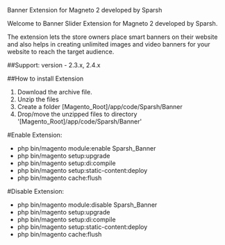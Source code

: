 Banner Extension for Magneto 2 developed by Sparsh

Welcome to Banner Slider Extension for Magneto 2 developed by Sparsh.

The extension lets the store owners place smart banners on their website and also helps in creating unlimited images and video banners for your website to reach the target audience.

##Support: 
version - 2.3.x, 2.4.x

##How to install Extension

1. Download the archive file.
2. Unzip the files
3. Create a folder [Magento_Root]/app/code/Sparsh/Banner
4. Drop/move the unzipped files to directory '[Magento_Root]/app/code/Sparsh/Banner'

#Enable Extension:
- php bin/magento module:enable Sparsh_Banner
- php bin/magento setup:upgrade
- php bin/magento setup:di:compile
- php bin/magento setup:static-content:deploy
- php bin/magento cache:flush

#Disable Extension:
- php bin/magento module:disable Sparsh_Banner
- php bin/magento setup:upgrade
- php bin/magento setup:di:compile
- php bin/magento setup:static-content:deploy
- php bin/magento cache:flush
